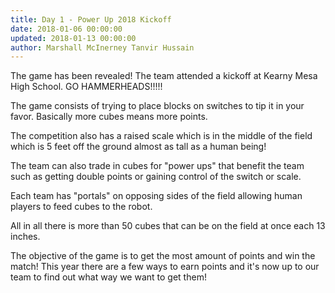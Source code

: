 ```yaml
---
title: Day 1 - Power Up 2018 Kickoff
date: 2018-01-06 00:00:00
updated: 2018-01-13 00:00:00
author: Marshall McInerney Tanvir Hussain
---
```


The game has been revealed! The team attended a kickoff at Kearny Mesa High School. GO HAMMERHEADS!!!!!

The game consists of trying to place blocks on switches to tip it in your favor. Basically more cubes means more points.

 The competition also has a raised scale which is in the middle of the field which is 5 feet off the ground almost as tall as a human being!

The team can also trade in cubes for "power ups" that benefit the team such as getting double points or gaining control of the switch or scale.

Each team has "portals" on opposing sides of the field allowing human players to feed cubes to the robot.

 All in all there is more than 50 cubes that can be on the field at once each 13 inches.

The objective of the game is to get the most amount of points and win the match! This year there are a few ways to earn points and it's now up to our team to find out what way we want to get them!
